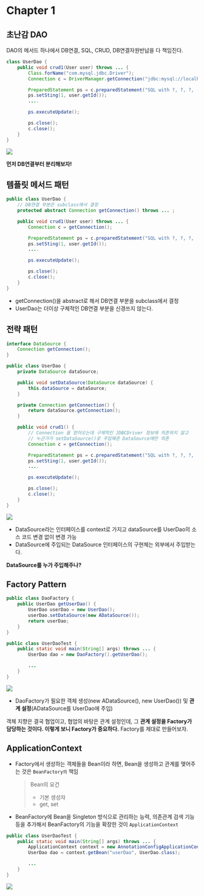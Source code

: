 # Chapter 1

## 초난감 DAO

DAO의 메서드 하나에서 DB연결, SQL, CRUD, DB연결자원반납을 다 책임진다.

```java
class UserDao {
    public void crud1(User user) throws ... {
        Class.forName("com.mysql.jdbc.Driver");
        Connection c = DriverManager.getConnection("jdbc:mysql://localhost~~~", "id", "password");

        PreparedStatement ps = c.preparedStatement("SQL with ?, ?, ?, ...");
        ps.setSting(1, user.getId());
        ....

        ps.executeUpdate();

        ps.close();
        c.close();
    }
}
```

![](http://i.imgur.com/KX1k4Os.png)


**먼저 DB연결부터 분리해보자!**

## 템플릿 메서드 패턴

```java
public class UserDao {
    // DB연결 부분은 subclass에서 결정 
    protected abstract Connection getConnection() throws ... ;

    public void crud1(User user) throws ... {        
        Connection c = getConnection();

        PreparedStatement ps = c.preparedStatement("SQL with ?, ?, ?, ...");
        ps.setSting(1, user.getId());
        ....

        ps.executeUpdate();

        ps.close();
        c.close();
    }
}
```


- getConnection()을 abstract로 해서 DB연결 부분을 subclass에서 결정
- UserDao는 더이상 구체적인 DB연결 부분을 신경쓰지 않는다.

## 전략 패턴

```java
interface DataSource {
    Connection getConnection();
}

public class UserDao {
    private DataSource dataSource;

    public void setDataSource(DataSource dataSource) {
        this.dataSource = dataSource;
    }

    private Connection getConnection() {
        return dataSource.getConnection();
    }

    public void crud1() {
        // Connection 을 얻어오는데 구체적인 JDBCDriver 정보에 의존하지 않고
        // 누군가가 setDataSource()로 주입해준 DataSource에만 의존
        Connection c = getConnection(); 

        PreparedStatement ps = c.preparedStatement("SQL with ?, ?, ?, ...");
        ps.setSting(1, user.getId());
        ....

        ps.executeUpdate();

        ps.close();
        c.close();
    }
}
```

![](http://i.imgur.com/dTB61Sw.png)

- DataSource라는 인터페이스를 context로 가지고 dataSource를 UserDao의 소스 코드 변경 없이 변경 가능
- DataSource에 주입되는 DataSource 인터페이스의 구현체는 외부에서 주입받는다.

**DataSource를 누가 주입해주나?**

## Factory Pattern

```java
public class DaoFactory {
    public UserDao getUserDao() {
        UserDao userDao = new UserDao();
        userDao.setDataSource(new ADataSource());
        return userDao; 
    }
}

public class UserDaoTest {
    public static void main(String[] args) throws ... {
        UserDao dao = new DaoFactory().getUserDao();

        ...
    }
}
```
![](http://i.imgur.com/LYHnFmE.png)

- DaoFactory가 필요한 객체 생성(new ADataSource(), new UserDao()) 및 **관계 설정**(ADataSource를 UserDao에 주입)

객체 지향은 결국 협업이고, 협업의 바탕은 관계 설정인데, 그 **관계 설정을 Factory가 담당하는 것이다. 이렇게 보니 Factory가 중요하다.** Factory를 제대로 만들어보자.

## ApplicationContext

- Factory에서 생성하는 객체들을 Bean이라 하면, Bean을 생성하고 관계를 맺어주는 것은 `BeanFactory의` 책임

	> Bean의 요건
	> - 기본 생성자
	> - get, set
 
- BeanFactory에 Bean을 Singleton 방식으로 관리하는 능력, 의존관계 검색 기능 등을 추가해서 BeanFactory의 기능을 확장한 것이 `ApplicationContext`

```java
public class UserDaoTest {
    public static void main(String[] args) throws ... {
        ApplicationContext context = new AnnotationConfigApplicationContext(DaoFactory.class);
        UserDao dao = context.getBean("userDao", UserDao.class);

        ...
    }
}
```
![](http://i.imgur.com/bFHCIC9.png)
